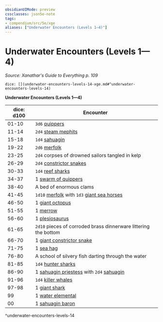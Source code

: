 ```yaml
---
obsidianUIMode: preview
cssclasses: json5e-note
tags:
- compendium/src/5e/xge
aliases: ["Underwater Encounters (Levels 1—4)"]
---
```

# Underwater Encounters (Levels 1—4)
*Source: Xanathar's Guide to Everything p. 109* 

`dice: [](underwater-encounters-levels-14-xge.md#^underwater-encounters-levels-14)`

**Underwater Encounters (Levels 1—4)**

| dice: d100 | Encounter |
|------------|-----------|
| 01-10 | `3d6` [quippers](compendium/bestiary/beast/quipper.md) |
| 11-14 | `2d4` [steam mephits](compendium/bestiary/elemental/steam-mephit.md) |
| 15-18 | `1d4` [sahuagin](compendium/bestiary/humanoid/sahuagin.md) |
| 19-22 | `2d6` [merfolk](compendium/bestiary/humanoid/merfolk.md) |
| 23-25 | `2d4` corpses of drowned sailors tangled in kelp |
| 26-29 | `2d4` [constrictor snakes](compendium/bestiary/beast/constrictor-snake.md) |
| 30-33 | `1d4` [reef sharks](compendium/bestiary/beast/reef-shark.md) |
| 34-37 | 1 [swarm of quippers](compendium/bestiary/beast/swarm-of-quippers.md) |
| 38-40 | A bed of enormous clams |
| 41-45 | `1d10` [merfolk](compendium/bestiary/humanoid/merfolk.md) with `1d3` [giant sea horses](compendium/bestiary/beast/giant-sea-horse.md) |
| 46-50 | 1 [giant octopus](compendium/bestiary/beast/giant-octopus.md) |
| 51-55 | 1 [merrow](compendium/bestiary/monstrosity/merrow.md) |
| 56-60 | 1 [plesiosaurus](compendium/bestiary/beast/plesiosaurus.md) |
| 61-65 | `2d10` pieces of corroded brass dinnerware littering the bottom |
| 66-70 | 1 [giant constrictor snake](compendium/bestiary/beast/giant-constrictor-snake.md) |
| 71-75 | 1 [sea hag](compendium/bestiary/fey/sea-hag.md) |
| 76-80 | A school of silvery fish darting through the water |
| 81-85 | `1d4` [hunter sharks](compendium/bestiary/beast/hunter-shark.md) |
| 86-90 | 1 [sahuagin priestess](compendium/bestiary/humanoid/sahuagin-priestess.md) with `2d4` [sahuagin](compendium/bestiary/humanoid/sahuagin.md) |
| 91-96 | `1d4` [killer whales](compendium/bestiary/beast/killer-whale.md) |
| 97-98 | 1 [giant shark](compendium/bestiary/beast/giant-shark.md) |
| 99 | 1 [water elemental](compendium/bestiary/elemental/water-elemental.md) |
| 00 | 1 [sahuagin baron](compendium/bestiary/humanoid/sahuagin-baron.md) |
^underwater-encounters-levels-14